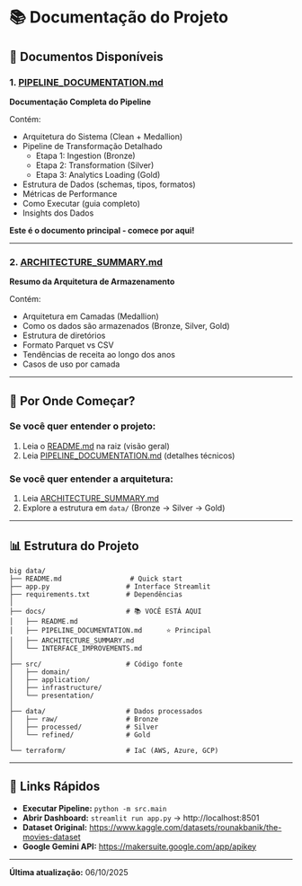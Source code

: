 # 📚 Documentação do Projeto

## 📄 Documentos Disponíveis

### 1. [PIPELINE_DOCUMENTATION.md](PIPELINE_DOCUMENTATION.md)
**Documentação Completa do Pipeline**

Contém:
- Arquitetura do Sistema (Clean + Medallion)
- Pipeline de Transformação Detalhado
  - Etapa 1: Ingestion (Bronze)
  - Etapa 2: Transformation (Silver)
  - Etapa 3: Analytics Loading (Gold)
- Estrutura de Dados (schemas, tipos, formatos)
- Métricas de Performance
- Como Executar (guia completo)
- Insights dos Dados

**Este é o documento principal - comece por aqui!**

---

### 2. [ARCHITECTURE_SUMMARY.md](ARCHITECTURE_SUMMARY.md)
**Resumo da Arquitetura de Armazenamento**

Contém:
- Arquitetura em Camadas (Medallion)
- Como os dados são armazenados (Bronze, Silver, Gold)
- Estrutura de diretórios
- Formato Parquet vs CSV
- Tendências de receita ao longo dos anos
- Casos de uso por camada

---


## 🎯 Por Onde Começar?

### Se você quer entender o projeto:
1. Leia o [README.md](../README.md) na raiz (visão geral)
2. Leia [PIPELINE_DOCUMENTATION.md](PIPELINE_DOCUMENTATION.md) (detalhes técnicos)

### Se você quer entender a arquitetura:
1. Leia [ARCHITECTURE_SUMMARY.md](ARCHITECTURE_SUMMARY.md)
2. Explore a estrutura em `data/` (Bronze → Silver → Gold)

---

## 📊 Estrutura do Projeto

```
big data/
├── README.md                 # Quick start
├── app.py                   # Interface Streamlit
├── requirements.txt         # Dependências
│
├── docs/                    # 📚 VOCÊ ESTÁ AQUI
│   ├── README.md
│   ├── PIPELINE_DOCUMENTATION.md      ⭐ Principal
│   ├── ARCHITECTURE_SUMMARY.md
│   └── INTERFACE_IMPROVEMENTS.md
│
├── src/                     # Código fonte
│   ├── domain/
│   ├── application/
│   ├── infrastructure/
│   └── presentation/
│
├── data/                    # Dados processados
│   ├── raw/                 # Bronze
│   ├── processed/           # Silver
│   └── refined/             # Gold
│
└── terraform/               # IaC (AWS, Azure, GCP)
```

---

## 🚀 Links Rápidos

- **Executar Pipeline:** `python -m src.main`
- **Abrir Dashboard:** `streamlit run app.py` → http://localhost:8501
- **Dataset Original:** https://www.kaggle.com/datasets/rounakbanik/the-movies-dataset
- **Google Gemini API:** https://makersuite.google.com/app/apikey

---

**Última atualização:** 06/10/2025
